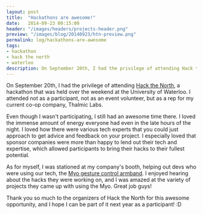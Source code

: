 ```yaml
---
layout: post
title:  "Hackathons are awesome!"
date:   2014-09-23 00:15:00
header: "/images/headers/projects-header.png"
preview: "/images/blog/20140923/htn-preview.png"
permalink: log/hackathons-are-awesome
tags:
- hackathon
- hack the north
- waterloo
description: On September 20th, I had the privilege of attending Hack the North, a hackathon that was held over the weekend at the University of Waterloo.
---
```


On September 20th, I had the privilege of attending <a href="http://hackthenorth.com/">Hack the North</a>, a hackathon that was held over 
the weekend at the University of Waterloo. I attended not as a participant, not as an event volunteer, but as a rep for my 
current co-op company, Thalmic Labs.

Even though I wasn't participating, I still had an awesome time there. I loved the immense amount of energy everyone had even in 
the late hours of the night. I loved how there were various tech experts that you could just approach to get advice and feedback 
on your project. I especially loved that sponsor companies were more than happy to lend out their tech and expertise, which 
allowed participants to bring their hacks to their fullest potential.

As for myself, I was stationed at my company's booth, helping out devs who were using our tech, the 
[Myo gesture control armband](https://www.thalmic.com/en/myo/). I enjoyed hearing about the hacks  they were working on, and I 
was amazed at the variety of projects they came up with using the Myo. Great job guys!

Thank you so much to the organizers of Hack the North for this awesome opportunity, and I hope I can be part of it next year as a 
participant! :D